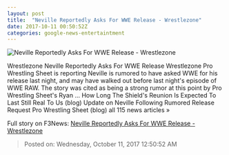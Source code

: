 ```yaml
---
layout: post
title:  "Neville Reportedly Asks For WWE Release - Wrestlezone"
date: 2017-10-11 00:50:52Z
categories: google-news-entertaintment
---
```


![Neville Reportedly Asks For WWE Release - Wrestlezone](http://cdn2-www.wrestlezone.com/assets/uploads/2017/04/neville-2.jpg)

Wrestlezone Neville Reportedly Asks For WWE Release Wrestlezone Pro Wrestling Sheet is reporting Neville is rumored to have asked WWE for his release last night, and may have walked out before last night's episode of WWE RAW. The story was cited as being a strong rumor at this point by Pro Wrestling Sheet's Ryan ... How Long The Shield's Reunion Is Expected To Last Still Real To Us (blog) Update on Neville Following Rumored Release Request Pro Wrestling Sheet (blog) all 115 news articles »


Full story on F3News: [Neville Reportedly Asks For WWE Release - Wrestlezone](http://www.f3nws.com/n/mpFACE)

> Posted on: Wednesday, October 11, 2017 12:50:52 AM
